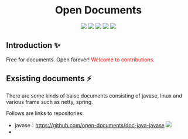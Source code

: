 

<div align="center">
<h1>Open Documents</h1>

<div><img src="https://img.shields.io/badge/javase-blue"/> <img src="https://img.shields.io/badge/linux-green"/> <img src="https://img.shields.io/badge/spring_security-yellow"/> <img src="https://img.shields.io/badge/spring_frame-violet"/> <img src="https://img.shields.io/badge/mysql-337b3"/></div>

</div>



## Introduction  ✨

Free for documents. Open forever! <font color=red>Welcome to contributions.</font>

## Exsisting documents  ⚡️

There are some kinds of baisc documents consisting of javase, linux and various frame such as netty, spring. 

Follows are links to repositories:
- javase：https://github.com/open-documents/doc-java-javase <img src="https://img.shields.io/badge/javase-blue"/>
- 






